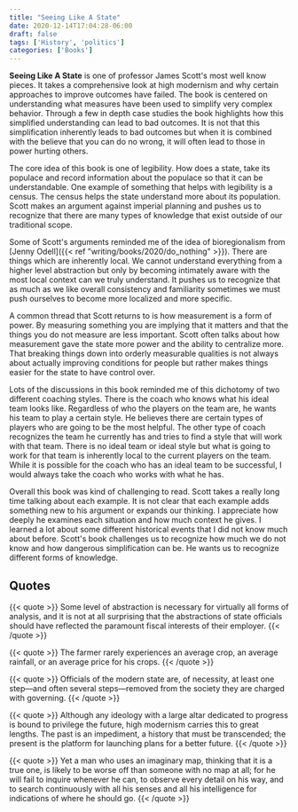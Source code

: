 ```yaml
---
title: "Seeing Like A State"
date: 2020-12-14T17:04:28-06:00
draft: false
tags: ['History', 'politics']
categories: ['Books']
---
```


__Seeing Like A State__ is one of professor James Scott's most well know pieces. It takes a comprehensive look at high modernism and why certain approaches to improve outcomes have failed. The book is centered on understanding what measures have been used to simplify very complex behavior. Through a few in depth case studies the book highlights how this simplified understanding can lead to bad outcomes. It is not that this simplification inherently leads to bad outcomes but when it is combined with the believe that you can do no wrong, it will often lead to those in power hurting others.

The core idea of this book is one of legibility. How does a state, take its populace and record information about the populace so that it can be understandable. One example of something that helps with legibility is a census. The census helps the state understand more about its population. Scott makes an argument against imperial planning and pushes us to recognize that there are many types of knowledge that exist outside of our traditional scope.

Some of Scott's arguments reminded me of the idea of bioregionalism from [Jenny Odell]({{< ref "writing/books/2020/do_nothing" >}}). There are things which are inherently local. We cannot understand everything from a higher level abstraction but only by becoming intimately aware with the most local context can we truly understand. It pushes us to recognize that as much as we like overall consistency and familiarity sometimes we must push ourselves to become more localized and more specific.

A common thread that Scott returns to is how measurement is a form of power. By measuring something you are implying that it matters and that the things you do not measure are less important. Scott often talks about how measurement gave the state more power and the ability to centralize more. That breaking things down into orderly measurable qualities is not always about actually improving conditions for people but rather makes things easier for the state to have control over.

Lots of the discussions in this book reminded me of this dichotomy of two different coaching styles. There is the coach who knows what his ideal team looks like. Regardless of who the players on the team are, he wants his team to play a certain style. He believes there are certain types of players who are going to be the most helpful. The other type of coach recognizes the team he currently has and tries to find a style that will work with that team. There is no ideal team or ideal style but what is going to work for that team is inherently local to the current players on the team. While it is possible for the coach who has an ideal team to be successful, I would always take the coach who works with what he has.

Overall this book was kind of challenging to read. Scott takes a really long time talking about each example. It is not clear that each example adds something new to his argument or expands our thinking. I appreciate how deeply he examines each situation and how much context he gives. I learned a lot about some different historical events that I did not know much about before. Scott's book challenges us to recognize how much we do not know and how dangerous simplification can be. He wants us to recognize different forms of knowledge.

## Quotes

{{< quote >}}
Some level of abstraction is necessary for virtually all forms of analysis, and it is not at all surprising that the abstractions of state officials should have reflected the paramount fiscal interests of their employer.
{{< /quote >}}

{{< quote >}}
The farmer rarely experiences an average crop, an average rainfall, or an average price for his crops.
{{< /quote >}}


{{< quote >}}
Officials of the modern state are, of necessity, at least one step—and often several steps—removed from the society they are charged with governing.
{{< /quote >}}


{{< quote >}}
Although any ideology with a large altar dedicated to progress is bound to privilege the future, high modernism carries this to great lengths. The past is an impediment, a history that must be transcended; the present is the platform for launching plans for a better future.
{{< /quote >}}


{{< quote >}}
Yet a man who uses an imaginary map, thinking that it is a true one, is likely to be worse off than someone with no map at all; for he will fail to inquire whenever he can, to observe every detail on his way, and to search continuously with all his senses and all his intelligence for indications of where he should go.
{{< /quote >}}








